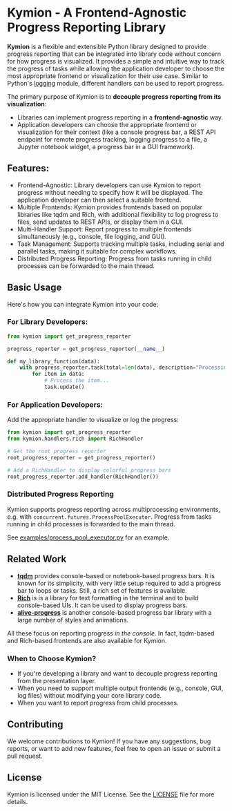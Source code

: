 # Kymion - A Frontend-Agnostic Progress Reporting Library

**Kymion** is a flexible and extensible Python library designed to provide progress reporting that can be integrated into library code without concern for how progress is visualized.
It provides a simple and intuitive way to track the progress of tasks while allowing the application developer to choose the most appropriate frontend or visualization for their use case.
Similar to Python's [logging](https://docs.python.org/3/library/logging.html) module, different handlers can be used to report progress.

The primary purpose of Kymion is to **decouple progress reporting from its visualization**:

- Libraries can implement progress reporting in a **frontend-agnostic** way.
- Application developers can choose the appropriate frontend or visualization for their context
  (like a console progress bar, a REST API endpoint for remote progress tracking, logging progress to a file, a Jupyter notebook widget, a progress bar in a GUI framework).

## Features:

- Frontend-Agnostic: Library developers can use Kymion to report progress without needing to specify how it will be displayed. The application developer can then select a suitable frontend.
- Multiple Frontends: Kymion provides frontends based on popular libraries like tqdm and Rich, with additional flexibility to log progress to files, send updates to REST APIs, or display them in a GUI.
- Multi-Handler Support: Report progress to multiple frontends simultaneously (e.g., console, file logging, and GUI).
- Task Management: Supports tracking multiple tasks, including serial and parallel tasks, making it suitable for complex workflows.
- Distributed Progress Reporting: Progress from tasks running in child processes can be forwarded to the main thread.

## Basic Usage

Here's how you can integrate Kymion into your code:

### For Library Developers:

```python
from kymion import get_progress_reporter

progress_reporter = get_progress_reporter(__name__)

def my_library_function(data):
    with progress_reporter.task(total=len(data), description="Processing Data") as task:
        for item in data:
            # Process the item...
            task.update()
```

### For Application Developers:

Add the appropriate handler to visualize or log the progress:

```python
from kymion import get_progress_reporter
from kymion.handlers.rich import RichHandler

# Get the root progress reporter
root_progress_reporter = get_progress_reporter()

# Add a RichHandler to display colorful progress bars
root_progress_reporter.add_handler(RichHandler())
```

### Distributed Progress Reporting

Kymion supports progress reporting across multiprocessing environments, e.g. with `concurrent.futures.ProcessPoolExecutor`.
Progress from tasks running in child processes is forwarded to the main thread.

See [examples/process_pool_executor.py](examples/process_pool_executor.py) for an example.

## Related Work

- [**tqdm**](https://github.com/tqdm/tqdm) provides console-based or notebook-based progress bars. It is known for its simplicity, with very little setup required to add a progress bar to loops or tasks. Still, a rich set of features is available.
- [**Rich**](https://github.com/Textualize/rich) is is a library for text formatting in the terminal and to build console-based UIs. It can be used to display progress bars.
- [**alive-progress**](https://github.com/rsalmei/alive-progress) is another console-based progress bar library with a large number of styles and animations.

All these focus on reporting progress _in the console_. In fact, tqdm-based and Rich-based frontends are also available for Kymion.

### When to Choose Kymion?

- If you're developing a library and want to decouple progress reporting from the presentation layer.
- When you need to support multiple output frontends (e.g., console, GUI, log files) without modifying your core library code.
- When you want to report progress from child processes.

## **Contributing**

We welcome contributions to Kymion! If you have any suggestions, bug reports, or want to add new features, feel free to open an issue or submit a pull request.

## **License**

Kymion is licensed under the MIT License. See the [LICENSE](LICENSE) file for more details.
